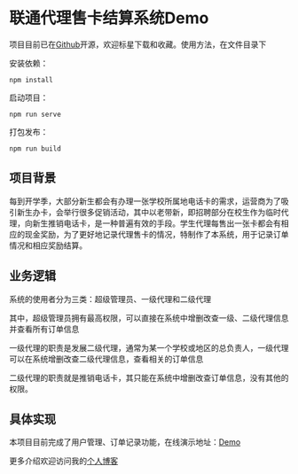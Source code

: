 # 联通代理售卡结算系统Demo

项目目前已在[Github](https://github.com/qjh1924/settlementSystemDemo)开源，欢迎标星下载和收藏。使用方法，在文件目录下

安装依赖：

```
npm install
```

启动项目：

```
npm run serve
```

打包发布：

```
npm run build
```

## 项目背景

每到开学季，大部分新生都会有办理一张学校所属地电话卡的需求，运营商为了吸引新生办卡，会举行很多促销活动，其中以老带新，即招聘部分在校生作为临时代理，向新生推销电话卡，是一种普遍有效的手段。学生代理每售出一张卡都会有相应的现金奖励，为了更好地记录代理售卡的情况，特制作了本系统，用于记录订单情况和相应奖励结算。

## 业务逻辑

系统的使用者分为三类：超级管理员、一级代理和二级代理

其中，超级管理员拥有最高权限，可以直接在系统中增删改查一级、二级代理信息并查看所有订单信息

一级代理的职责是发展二级代理，通常为某一个学校或地区的总负责人，一级代理可以在系统增删改查二级代理信息，查看相关的订单信息

二级代理的职责就是推销电话卡，其只能在系统中增删改查订单信息，没有其他的权限。

## 具体实现

本项目目前完成了用户管理、订单记录功能，在线演示地址：[Demo](http://qiujianhui.top/vue)

更多介绍欢迎访问我的[个人博客](http://qiujianhui.top)
